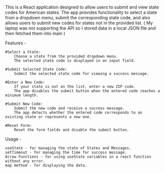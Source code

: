 This is a React application designed to allow users to submit and view state codes for American states. 
The app provides functionality to select a state from a dropdown menu, submit the corresponding state code, and also allows users to submit new codes for states not in the provided list.
( My laptop was not supporting the API so I stored data in a local JSON file and then fetched them into main )

Features -
 
    #Select a State:
        Choose a state from the provided dropdown menu.
        The selected state code is displayed in an input field.

    #Submit Selected State Code:
        Submit the selected state code for viewing a success message.

    #Enter a New Code:
        If your state is not on the list, enter a new ZIP code.
        The app disables the submit button when the entered code reaches a minimum length.

    #Submit New Code:
        Submit the new code and receive a success message.
        The app detects whether the entered code corresponds to an existing state or represents a new one.

    #Reset Form:
        Reset the form fields and disable the submit button.

Usage - 

    useState - for managing the state of States and Messages.
    setTimeout - for managing the time for success message.
    Arrow Functions - for using useState variables in a react function without any error.
    map method - for displaying the data. 
    
